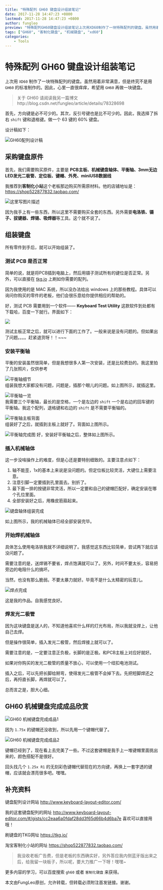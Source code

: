 ```yaml
---
title: "特殊配列 GH60 键盘设计组装笔记"
date: 2017-11-28 14:47:23 +0800
lastmod: 2017-11-28 14:47:23 +0800
author: fungleo
preview: "特殊配列GH60键盘设计组装笔记上次用XD60制作了一块特殊配列的键盘。虽然用着非常满意，但是终究不是用GH60的标准制作的。因此，心里一直很痒痒，希望用GH60再做一块键盘。关于GH60请阅读我另一篇博文http://blog.csdn.net/fungleo/article/details/78328698首先，方向键是必不可少的。其次，反引号键也是比不可少的。因此，"
tags: ["GH60", "客制化键盘", "机械键盘", "xd60"]
categories:
    - Tools
---
```


# 特殊配列 GH60 键盘设计组装笔记

上次用 `XD60` 制作了一块特殊配列的键盘。虽然用着非常满意，但是终究不是用 `GH60` 的标准制作的。因此，心里一直很痒痒，希望用 `GH60` 再做一块键盘。

> 关于 GH60 请阅读我另一篇博文http://blog.csdn.net/fungleo/article/details/78328698

首先，方向键是必不可少的。其次，反引号键也是比不可少的。因此，我选择了拆右 `shift` 键和退格键。做一个 63 键的 60% 键盘。

设计稿如下：

![GH60配列设计稿](http://img.blog.csdn.net/20171024131306871?watermark/2/text/aHR0cDovL2Jsb2cuY3Nkbi5uZXQvRnVuZ0xlbw==/font/5a6L5L2T/fontsize/400/fill/I0JBQkFCMA==/dissolve/70/gravity/SouthEast)

## 采购键盘原件

首先，我们需要购买原件，主要是 **PCB主板、机械键盘轴体、平衡轴、3mm无边LED发光二极管、定位板、键帽、外壳、miniUSB数据线**

我推荐到**客制化小站**这个老板那边购买所需原材料。他的店铺地址是：https://shop522877832.taobao.com/

![这里写图片描述](http://img.blog.csdn.net/20171128135155725?watermark/2/text/aHR0cDovL2Jsb2cuY3Nkbi5uZXQvRnVuZ0xlbw==/font/5a6L5L2T/fontsize/400/fill/I0JBQkFCMA==/dissolve/70/gravity/SouthEast)

因为我手上有一些东西，所以这里不需要购买全套的东西。另外需要**电洛铁、镊子、拔键器、焊锡、吸焊器**等工具。这个就不说了。

## 组装键盘

所有零件到手后，就可以开始组装了。

### 测试 PCB 是否正常

简单的说，就是将PCB插到电脑上，然后用镊子测试所有的键位是否正常。另外，可以直接在 [tkg.io](https://tkg.io/) 上刷如你需要的配列。

因为我使用的是 MAC 系统，所以没办法给出 windows 上的那些教程。具体可以询问你购买的零件的老板，他们会很乐意给你提供相应的帮助的。

好，测试 PCB 需要用到一个软件—— **Keyboard Test Utility**  这款软件到处都有下载哈，百度一下就行。界面如下：

![](http://8.pic.pc6.com/thumb/up/201401/152252_7812452018260_600_0.jpg)

测试主板正常之后，就可以进行下面的工作了。一般来说是没有问题的。但如果出了问题。。。。赶紧退货呀！！~~~

### 安装平衡轴

平衡的安装虽然很简单，但是我想很多人第一次安装，还是比较费劲的。我这里拍了几张照片，仅供参考

![平衡轴细节](http://img.blog.csdn.net/20171128141342331?watermark/2/text/aHR0cDovL2Jsb2cuY3Nkbi5uZXQvRnVuZ0xlbw==/font/5a6L5L2T/fontsize/400/fill/I0JBQkFCMA==/dissolve/70/gravity/SouthEast)  
组装我想大家都没有问题，问题是，插那个眼儿的问题。如上图所示，就插这里。

![平衡轴一览](http://img.blog.csdn.net/20171128141354096?watermark/2/text/aHR0cDovL2Jsb2cuY3Nkbi5uZXQvRnVuZ0xlbw==/font/5a6L5L2T/fontsize/400/fill/I0JBQkFCMA==/dissolve/70/gravity/SouthEast)  
我需要三个平衡轴，最长的是空格，一个是左边的 `shift` 一个是右边的回车键的平衡轴。我这个配列，退格键和右边的 `shift` 是不需要平衡轴的。

![平衡轴主板背面](http://img.blog.csdn.net/20171128141410881?watermark/2/text/aHR0cDovL2Jsb2cuY3Nkbi5uZXQvRnVuZ0xlbw==/font/5a6L5L2T/fontsize/400/fill/I0JBQkFCMA==/dissolve/70/gravity/SouthEast)  
组装好了之后，就插到主板上就好了。背面如上图所示。

![平衡轴完成图](http://img.blog.csdn.net/20171128141430550?watermark/2/text/aHR0cDovL2Jsb2cuY3Nkbi5uZXQvRnVuZ0xlbw==/font/5a6L5L2T/fontsize/400/fill/I0JBQkFCMA==/dissolve/70/gravity/SouthEast)
好，安装好平衡轴之后，整体如上图所示。

### 插入机械轴体

这一步没啥操作上的难度，但是心还是要特别细致的。主要注意点如下：

1. 轴不能歪，1x的基本上来说是没问题的。但定位板比较灵活，大键位上需要注意。
2. 注意引脚一定要插到孔里面去。别折了。
3. 最下面一排的按键非常灵活，所以一定要和自己的键帽匹配好，确定安装在哪个孔位里面。
4. 全部安装好之后，用橡皮筋箍起来。

![键盘轴体组装完成](http://img.blog.csdn.net/20171128141842154?watermark/2/text/aHR0cDovL2Jsb2cuY3Nkbi5uZXQvRnVuZ0xlbw==/font/5a6L5L2T/fontsize/400/fill/I0JBQkFCMA==/dissolve/70/gravity/SouthEast)

如上图所示，我的机械轴体已经全部安装完毕。

### 开始焊机械轴体

具体怎么使用电洛铁我就不详细说明了。我感觉这东西比较简单，尝试两下就应该没问题了。

需要注意的是，送焊锡不要省，焊点饱满就可以了。另外，时间不要太长，容易把旁边的电阻什么的搞坏。

当然，也没有那么脆弱。不要太暴力就好。毕竟不是什么太精密的玩意儿。

![焊点完成](http://img.blog.csdn.net/20171128143508802?watermark/2/text/aHR0cDovL2Jsb2cuY3Nkbi5uZXQvRnVuZ0xlbw==/font/5a6L5L2T/fontsize/400/fill/I0JBQkFCMA==/dissolve/70/gravity/SouthEast)

这是我的作品。自我感觉良好。

### 焊发光二极管

因为这块键盘是送人的，不知道他喜欢什么样的灯光布局，所以我就没焊上，让他自己去焊。

但是操作很简单，插入发光二极管，然后焊接上就可以了。

需要注意的是，一定要注意正负极，长脚的是正极。和PCB主板上对应好就好。

如果对你购买的发光二极管的质量不放心，可以使用一个纽扣电池测试。

插入之后，可以先把长脚给掰弯，使得发光二极管不会掉下去。先把短脚焊还之后，再捋直长脚，再焊就可以了。

总而言之是，胆大心细。

## GH60 机械键盘完成成品欣赏

![GH60 机械键盘完成成品1](http://img.blog.csdn.net/20171128143924459?watermark/2/text/aHR0cDovL2Jsb2cuY3Nkbi5uZXQvRnVuZ0xlbw==/font/5a6L5L2T/fontsize/400/fill/I0JBQkFCMA==/dissolve/70/gravity/SouthEast)

因为 `1.75x` 的键帽还没收到，所以先用一个键帽代替了。

![GH60 机械键盘完成成品2](http://img.blog.csdn.net/20171128144024677?watermark/2/text/aHR0cDovL2Jsb2cuY3Nkbi5uZXQvRnVuZ0xlbw==/font/5a6L5L2T/fontsize/400/fill/I0JBQkFCMA==/dissolve/70/gravity/SouthEast)

键帽已经到了，现在看上去完美了一些。不过这套键帽是我手上一堆键帽里面挑出来的，颜色搭配不是很好。

回头找几个 `1.25x R1` 的无刻彩色键帽代替现在的方向键，再换上一套字透的键帽，应该就会漂亮很多吧。嘿嘿。

## 补充资料

键盘配列设计网站 http://www.keyboard-layout-editor.com/

我的这套键盘配列的网址 http://www.keyboard-layout-editor.com/#/gists/cc2eaa6a0fdaf28dd3f65d66b4d6ba7e 喜欢可以直接用哦！

刷键盘的TKG网址 https://tkg.io/

淘宝客制化小站的网址 https://shop522877832.taobao.com/

> 我没收老板广告费，但是老板的东西确实好，另外答应我内侧蓝牙版出来之后，给我留一块板子，所以呢，要大力推广一下呀！嘿嘿~

更多内容的学习，可以百度搜索 `gh60` 或者 `客制化键盘` 来获得。

本文由FungLeo原创，允许转载，但转载必须附注首发链接。谢谢。

